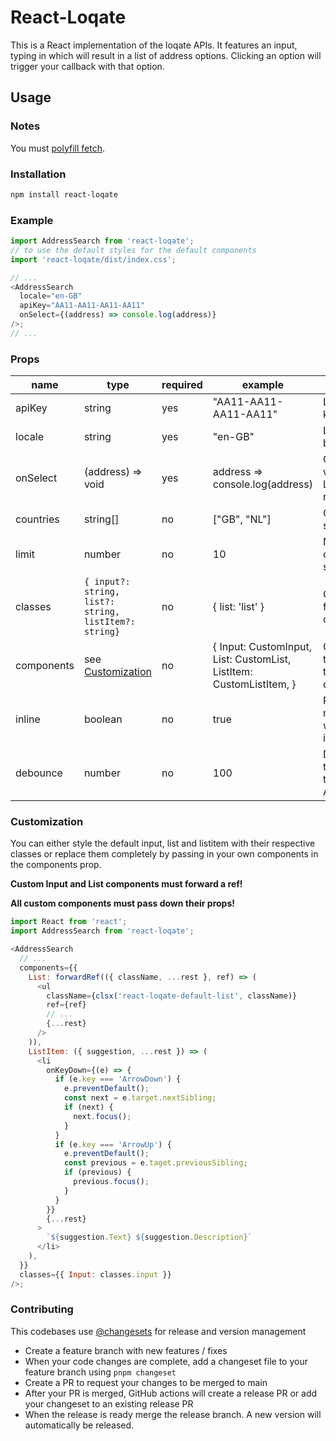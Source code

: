 # React-Loqate

This is a React implementation of the loqate APIs. It features an input, typing in which will result in a list of address options. Clicking an option will trigger your callback with that option.

## Usage

### Notes

You must [polyfill fetch](https://www.npmjs.com/package/whatwg-fetch).

### Installation

```bash
npm install react-loqate
```

### Example

```javascript
import AddressSearch from 'react-loqate';
// to use the default styles for the default components
import 'react-loqate/dist/index.css';

// ...
<AddressSearch
  locale="en-GB"
  apiKey="AA11-AA11-AA11-AA11"
  onSelect={(address) => console.log(address)}
/>;
// ...
```

### Props

| name       | type                                                  | required | example                                                             | description                              |
| ---------- | ----------------------------------------------------- | -------- | ------------------------------------------------------------------- | ---------------------------------------- |
| apiKey     | string                                                | yes      | "AA11-AA11-AA11-AA11"                                               | Loqate API key                           |
| locale     | string                                                | yes      | "en-GB"                                                             | Language to be used                      |
| onSelect   | (address) => void                                     | yes      | address => console.log(address)                                     | Callback with for Loqate response        |
| countries  | string[]                                              | no       | ["GB", "NL"]                                                        | Countries to search in                   |
| limit      | number                                                | no       | 10                                                                  | Number of options to show                |
| classes    | `{ input?: string, list?: string, listItem?: string}` | no       | { list: 'list' }                                                    | Classnames for the components            |
| components | see [Customization](#Customization)                   | no       | { Input: CustomInput, List: CustomList, ListItem: CustomListItem, } | Components to overwrite the default ones |
| inline     | boolean                                               | no       | true                                                                | Render results inline with the input     |
| debounce   | number                                                | no       | 100                                                                 | Debounce the calls to the Loqate API     |

### Customization

You can either style the default input, list and listitem with their respective classes or replace them completely by passing in your own components in the components prop.

**Custom Input and List components must forward a ref!**

**All custom components must pass down their props!**

```javascript
import React from 'react';
import AddressSearch from 'react-loqate';

<AddressSearch
  // ...
  components={{
    List: forwardRef(({ className, ...rest }, ref) => (
      <ul
        className={clsx('react-loqate-default-list', className)}
        ref={ref}
        // ...
        {...rest}
      />
    )),
    ListItem: ({ suggestion, ...rest }) => (
      <li
        onKeyDown={(e) => {
          if (e.key === 'ArrowDown') {
            e.preventDefault();
            const next = e.target.nextSibling;
            if (next) {
              next.focus();
            }
          }
          if (e.key === 'ArrowUp') {
            e.preventDefault();
            const previous = e.taget.previousSibling;
            if (previous) {
              previous.focus();
            }
          }
        }}
        {...rest}
      >
        `${suggestion.Text} ${suggestion.Description}`
      </li>
    ),
  }}
  classes={{ Input: classes.input }}
/>;
```

### Contributing

This codebases use [@changesets](https://github.com/changesets/changesets) for release and version management

- Create a feature branch with new features / fixes
- When your code changes are complete, add a changeset file to your feature branch using `pnpm changeset`
- Create a PR to request your changes to be merged to main
- After your PR is merged, GitHub actions will create a release PR or add your changeset to an existing release PR
- When the release is ready merge the release branch. A new version will automatically be released.
